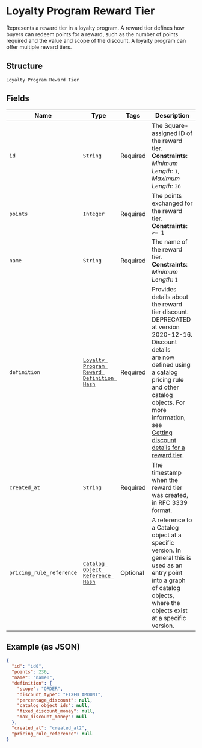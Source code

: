 
# Loyalty Program Reward Tier

Represents a reward tier in a loyalty program. A reward tier defines how buyers can redeem points for a reward, such as the number of points required and the value and scope of the discount. A loyalty program can offer multiple reward tiers.

## Structure

`Loyalty Program Reward Tier`

## Fields

| Name | Type | Tags | Description |
|  --- | --- | --- | --- |
| `id` | `String` | Required | The Square-assigned ID of the reward tier.<br>**Constraints**: *Minimum Length*: `1`, *Maximum Length*: `36` |
| `points` | `Integer` | Required | The points exchanged for the reward tier.<br>**Constraints**: `>= 1` |
| `name` | `String` | Required | The name of the reward tier.<br>**Constraints**: *Minimum Length*: `1` |
| `definition` | [`Loyalty Program Reward Definition Hash`](../../doc/models/loyalty-program-reward-definition.md) | Required | Provides details about the reward tier discount. DEPRECATED at version 2020-12-16. Discount details<br>are now defined using a catalog pricing rule and other catalog objects. For more information, see<br>[Getting discount details for a reward tier](https://developer.squareup.com/docs/loyalty-api/loyalty-rewards#get-discount-details). |
| `created_at` | `String` | Required | The timestamp when the reward tier was created, in RFC 3339 format. |
| `pricing_rule_reference` | [`Catalog Object Reference Hash`](../../doc/models/catalog-object-reference.md) | Optional | A reference to a Catalog object at a specific version. In general this is<br>used as an entry point into a graph of catalog objects, where the objects exist<br>at a specific version. |

## Example (as JSON)

```json
{
  "id": "id0",
  "points": 236,
  "name": "name0",
  "definition": {
    "scope": "ORDER",
    "discount_type": "FIXED_AMOUNT",
    "percentage_discount": null,
    "catalog_object_ids": null,
    "fixed_discount_money": null,
    "max_discount_money": null
  },
  "created_at": "created_at2",
  "pricing_rule_reference": null
}
```

